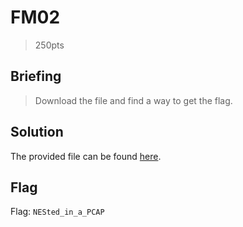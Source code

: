 # FM02
> 250pts

## Briefing
> Download the file and find a way to get the flag.

## Solution
The provided file can be found [here](fm02.zip).

## Flag
Flag: `NESted_in_a_PCAP`
